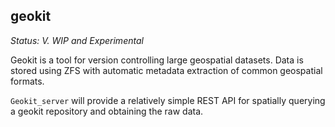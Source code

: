 geokit
------

*Status: V. WIP and Experimental*

Geokit is a tool for version controlling large geospatial datasets. Data is
stored using ZFS with automatic metadata extraction of common geospatial
formats.

`Geokit_server` will provide a relatively simple REST API for spatially querying
a geokit repository and obtaining the raw data.